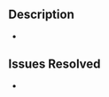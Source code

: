 ## Description
- <!--- Describe your changes -->

## Issues Resolved
- <!--- Describe the issues that have been resolved -->
